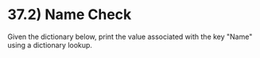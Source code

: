 # 37.2) Name Check

Given the dictionary below, print the value associated with the key "Name" using
a dictionary lookup.
